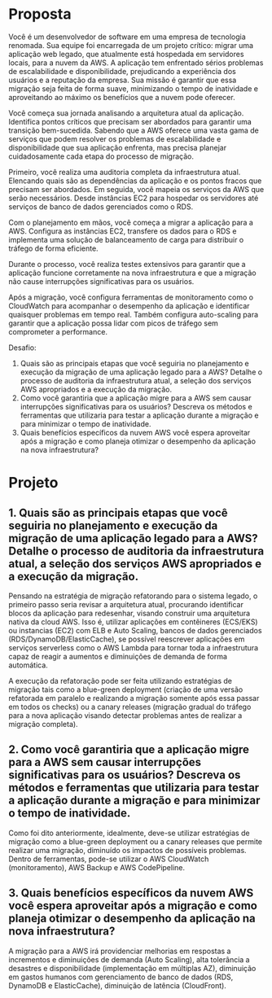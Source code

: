 # Proposta
Você é um desenvolvedor de software em uma empresa de tecnologia renomada. Sua equipe foi encarregada de um projeto crítico: migrar uma aplicação web legado, que atualmente está hospedada em servidores locais, para a nuvem da AWS. A aplicação tem enfrentado sérios problemas de escalabilidade e disponibilidade, prejudicando a experiência dos usuários e a reputação da empresa. Sua missão é garantir que essa migração seja feita de forma suave, minimizando o tempo de inatividade e aproveitando ao máximo os benefícios que a nuvem pode oferecer.

Você começa sua jornada analisando a arquitetura atual da aplicação. Identifica pontos críticos que precisam ser abordados para garantir uma transição bem-sucedida. Sabendo que a AWS oferece uma vasta gama de serviços que podem resolver os problemas de escalabilidade e disponibilidade que sua aplicação enfrenta, mas precisa planejar cuidadosamente cada etapa do processo de migração.

Primeiro, você realiza uma auditoria completa da infraestrutura atual. Elencando quais são as dependências da aplicação e os pontos fracos que precisam ser abordados. Em seguida, você mapeia os serviços da AWS que serão necessários. Desde instâncias EC2 para hospedar os servidores até serviços de banco de dados gerenciados como o RDS.

Com o planejamento em mãos, você começa a migrar a aplicação para a AWS. Configura as instâncias EC2, transfere os dados para o RDS e implementa uma solução de balanceamento de carga para distribuir o tráfego de forma eficiente.

Durante o processo, você realiza testes extensivos para garantir que a aplicação funcione corretamente na nova infraestrutura e que a migração não cause interrupções significativas para os usuários.

Após a migração, você configura ferramentas de monitoramento como o CloudWatch para acompanhar o desempenho da aplicação e identificar quaisquer problemas em tempo real. Também configura auto-scaling para garantir que a aplicação possa lidar com picos de tráfego sem comprometer a performance.

Desafio:
1. Quais são as principais etapas que você seguiria no planejamento e execução da migração de uma aplicação legado para a AWS? Detalhe o processo de auditoria da infraestrutura atual, a seleção dos serviços AWS apropriados e a execução da migração.
2. Como você garantiria que a aplicação migre para a AWS sem causar interrupções significativas para os usuários? Descreva os métodos e ferramentas que utilizaria para testar a aplicação durante a migração e para minimizar o tempo de inatividade.
3. Quais benefícios específicos da nuvem AWS você espera aproveitar após a migração e como planeja otimizar o desempenho da aplicação na nova infraestrutura?

# Projeto

## 1. Quais são as principais etapas que você seguiria no planejamento e execução da migração de uma aplicação legado para a AWS? Detalhe o processo de auditoria da infraestrutura atual, a seleção dos serviços AWS apropriados e a execução da migração.

Pensando na estratégia de migração refatorando para o sistema legado, o primeiro passo seria revisar a arquitetura atual, procurando identificar blocos da aplicação para redesenhar, visando construir uma arquitetura nativa da cloud AWS. Isso é, utilizar aplicações em contêineres (ECS/EKS) ou instancias (EC2) com ELB e Auto Scaling, bancos de dados gerenciados (RDS/DynamoDB/ElasticCache), se possível reescrever aplicações em serviços serverless como o AWS Lambda para tornar toda a infraestrutura capaz de reagir a aumentos e diminuições de demanda de forma automática.

A execução da refatoração pode ser feita utilizando estratégias de migração tais como a blue-green deployment (criação de uma versão refatorada em paralelo e realizando a migração somente após essa passar em todos os checks) ou a canary releases (migração gradual do tráfego para a nova aplicação visando detectar problemas antes de realizar a migração completa).

## 2. Como você garantiria que a aplicação migre para a AWS sem causar interrupções significativas para os usuários? Descreva os métodos e ferramentas que utilizaria para testar a aplicação durante a migração e para minimizar o tempo de inatividade.

Como foi dito anteriormente, idealmente, deve-se utilizar estratégias de migração como a blue-green deployment ou a canary releases que permite realizar uma migração, diminuído os impactos de possíveis problemas. Dentro de ferramentas, pode-se utilizar o AWS CloudWatch (monitoramento), AWS Backup e AWS CodePipeline.

## 3. Quais benefícios específicos da nuvem AWS você espera aproveitar após a migração e como planeja otimizar o desempenho da aplicação na nova infraestrutura?

A migração para a AWS irá providenciar melhorias em respostas a incrementos e diminuições de demanda (Auto Scaling), alta tolerância a desastres e disponibilidade (implementação em múltiplas AZ), diminuição em gastos humanos com gerenciamento de banco de dados (RDS, DynamoDB e ElasticCache), diminuição de latência (CloudFront).